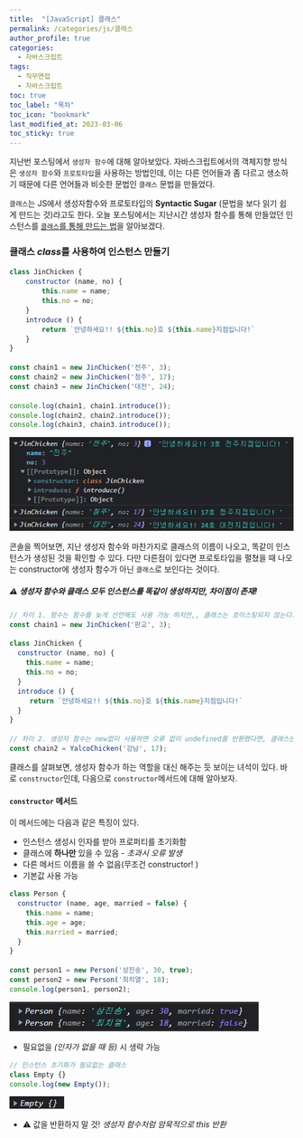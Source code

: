 ```yaml
---
title:  "[JavaScript] 클래스"
permalink: /categories/js/클래스
author_profile: true
categories:
  - 자바스크립트
tags:
  - 직무면접
  - 자바스크립트
toc: true
toc_label: "목차"
toc_icon: "bookmark"
last_modified_at: 2023-03-06
toc_sticky: true
---
```


 지난번 포스팅에서 `생성자 함수`에 대해 알아보았다. 자바스크립트에서의 객체지향 방식은 `생성자 함수`와 `프로토타입`을 사용하는 방법인데, 이는 다른 언어들과 좀 다르고 생소하기 때문에 다른 언어들과 비슷한 문법인 `클래스` 문법을 만들었다. 

`클래스`는 JS에서 생성자함수와 프로토타입의 **Syntactic Sugar** (문법을 보다 읽기 쉽게 만드는 것)라고도 한다. 오늘 포스팅에서는 지난시간 생성자 함수를 통해 만들었던 인스턴스를 <u>`클래스`를 통해 만드는 법</u>을 알아보겠다.



### **클래스** *class*를 사용하여 인스턴스 만들기

```js
class JinChicken {
    constructor (name, no) {
        this.name = name;
        this.no = no;
    }
    introduce () {
        return `안녕하세요!! ${this.no}호 ${this.name}지점입니다!`
    }
}

const chain1 = new JinChicken('전주', 3);
const chain2 = new JinChicken('청주', 17);
const chain3 = new JinChicken('대전', 24);

console.log(chain1, chain1.introduce());
console.log(chain2, chain2.introduce());
console.log(chain3, chain3.introduce());
```

![image-20230307214818376](../../assets/images/image-20230307214818376.png)

콘솔을 찍어보면, 지난 생성자 함수와 마찬가지로 클래스의 이름이 나오고, 똑같이 인스턴스가 생성된 것을 확인할 수 있다. 다만 다른점이 있다면 프로토타입을 펼쳤을 때 나오는 constructor에 생성자 함수가 아닌 `클래스`로 보인다는 것이다.

##### ⚠️ 생성자 함수와 클래스 모두 인스턴스를 똑같이 생성하지만, 차이점이 존재!

```js
// 차이 1. 함수는 함수를 늦게 선언해도 사용 가능 하지만,, 클래스는 호이스팅되지 않는다..
const chain1 = new JinChicken('판교', 3);

class JinChicken {
  constructor (name, no) {
    this.name = name;
    this.no = no;
  }
  introduce () {
     return `안녕하세요!! ${this.no}호 ${this.name}지점입니다!`
  }
}

// 차이 2. 생성자 함수는 new없이 사용하면 오류 없이 undefined를 반환했다면, 클래스는 new 없이 사용하면 오류가 난다.
const chain2 = YalcoChicken('강남', 17);
```



클래스를 살펴보면, 생성자 함수가 하는 역할을 대신 해주는 듯 보이는 녀석이 있다. 바로 `constructor`인데, 다음으로 `constructor`메서드에 대해 알아보자.



#### `constructor` 메서드

이 메서드에는 다음과 같은 특징이 있다.

- 인스턴스 생성시 인자를 받아 프로퍼티를 초기화함
- 클래스에 **하나만** 있을 수 있음 - *초과시 오류 발생*
- 다른 메서드 이름을 쓸 수 없음(무조건 constructor! )
- 기본값 사용 가능

```js
class Person {
  constructor (name, age, married = false) {
    this.name = name;
    this.age = age;
    this.married = married;
  }
}

const person1 = new Person('상진송', 30, true);
const person2 = new Person('최치열', 18);
console.log(person1, person2);
```

![image-20230307225342849](../../assets/images/image-20230307225342849.png)

- 필요없을 *(인자가 없을 때 등)* 시 생략 가능

```js
// 인스턴스 초기화가 필요없는 클래스
class Empty {}
console.log(new Empty());
```

![image-20230307225428159](../../assets/images/image-20230307225428159.png)

- ⚠️ 값을 반환하지 말 것! *생성자 함수처럼 암묵적으로 this 반환*

